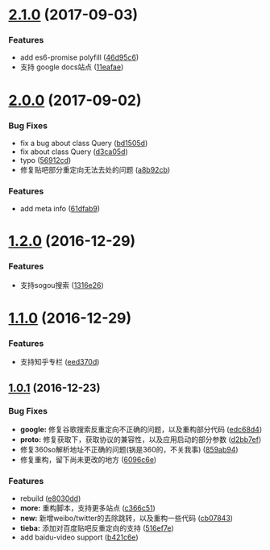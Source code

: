 <a name="2.1.0"></a>
# [2.1.0](https://github.com/axetroy/anti-redirect/compare/v2.0.0...v2.1.0) (2017-09-03)


### Features

* add es6-promise polyfill ([46d95c6](https://github.com/axetroy/anti-redirect/commit/46d95c6))
* 支持 google docs站点 ([11eafae](https://github.com/axetroy/anti-redirect/commit/11eafae))



<a name="2.0.0"></a>
# [2.0.0](https://github.com/axetroy/anti-redirect/compare/1.2.0...v2.0.0) (2017-09-02)


### Bug Fixes

* fix a bug about class Query ([bd1505d](https://github.com/axetroy/anti-redirect/commit/bd1505d))
* fix about class Query ([d3ca05d](https://github.com/axetroy/anti-redirect/commit/d3ca05d))
* typo ([56912cd](https://github.com/axetroy/anti-redirect/commit/56912cd))
* 修复贴吧部分重定向无法去处的问题 ([a8b92cb](https://github.com/axetroy/anti-redirect/commit/a8b92cb))


### Features

* add meta info ([61dfab9](https://github.com/axetroy/anti-redirect/commit/61dfab9))



<a name="1.2.0"></a>
# [1.2.0](https://github.com/axetroy/anti-redirect/compare/1.1.0...1.2.0) (2016-12-29)


### Features

* 支持sogou搜索 ([1316e26](https://github.com/axetroy/anti-redirect/commit/1316e26))



<a name="1.1.0"></a>
# [1.1.0](https://github.com/axetroy/anti-redirect/compare/1.0.1...1.1.0) (2016-12-29)


### Features

* 支持知乎专栏 ([eed370d](https://github.com/axetroy/anti-redirect/commit/eed370d))



<a name="1.0.1"></a>
## [1.0.1](https://github.com/axetroy/anti-redirect/compare/c366c51...1.0.1) (2016-12-23)


### Bug Fixes

* **google:** 修复谷歌搜索反重定向不正确的问题，以及重构部分代码 ([edc68d4](https://github.com/axetroy/anti-redirect/commit/edc68d4))
* **proto:** 修复获取下，获取协议的兼容性，以及应用启动的部分参数 ([d2bb7ef](https://github.com/axetroy/anti-redirect/commit/d2bb7ef))
* 修复360so解析地址不正确的问题(锅是360的，不关我事) ([859ab94](https://github.com/axetroy/anti-redirect/commit/859ab94))
* 修复重构，留下尚未更改的地方 ([6096c6e](https://github.com/axetroy/anti-redirect/commit/6096c6e))


### Features

* rebuild ([e8030dd](https://github.com/axetroy/anti-redirect/commit/e8030dd))
* **more:** 重构脚本，支持更多站点 ([c366c51](https://github.com/axetroy/anti-redirect/commit/c366c51))
* **new:** 新增weibo/twitter的去除跳转，以及重构一些代码 ([cb07843](https://github.com/axetroy/anti-redirect/commit/cb07843))
* **tieba:** 添加对百度贴吧反重定向的支持 ([516ef7e](https://github.com/axetroy/anti-redirect/commit/516ef7e))
* add baidu-video support ([b421c6e](https://github.com/axetroy/anti-redirect/commit/b421c6e))



